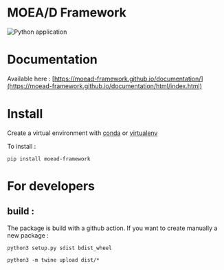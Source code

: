 # MOEA/D Framework

![Python application](https://github.com/moead-framework/framework/workflows/Python%20application/badge.svg?branch=master)

# Documentation

Available here : [https://moead-framework.github.io/documentation/](https://moead-framework.github.io/documentation/html/index.html)

# Install

Create a virtual environment with [conda](https://docs.conda.io/en/latest/miniconda.html) or [virtualenv](https://packaging.python.org/guides/installing-using-pip-and-virtual-environments/#creating-a-virtual-environment)

To install : 

    pip install moead-framework
    

# For developers 

## build : 

The package is build with a github action. If you want to create manually a new package : 

    python3 setup.py sdist bdist_wheel
 
    python3 -m twine upload dist/*
